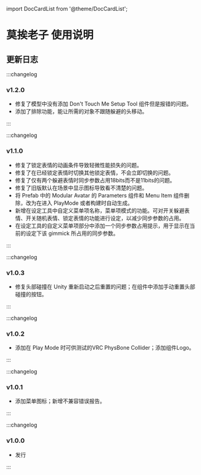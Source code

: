 import DocCardList from '@theme/DocCardList';

# 莫挨老子 使用说明

<DocCardList />

## 更新日志

:::changelog

### v1.2.0

- 修复了模型中没有添加 Don't Touch Me Setup Tool 组件但是报错的问题。
- 添加了排除功能，能让所需的对象不跟随躲避的头移动。

:::

:::changelog

### v1.1.0

- 修复了锁定表情的动画条件导致轻微性能损失的问题。
- 修复了在已经锁定表情时切换其他锁定表情，不会立即切换的问题。
- 修复了仅有两个躲避表情时同步参数占用18bits而不是11bits的问题。
- 修复了旧版默认在场景中显示图标导致看不清楚的问题。
- 将 Prefab 中的 Modular Avatar 的 Parameters 组件和 Menu Item 组件删除，改为在进入 PlayMode 或者构建时自动生成。
- 新增在设定工具中自定义菜单项名称，菜单项模式的功能。可对开关躲避表情、开关随机表情、锁定表情的功能进行设定，以减少同步参数的占用。
- 在设定工具的自定义菜单项部分中添加一个同步参数占用提示，用于显示在当前的设定下该 gimmick 所占用的同步参数。

:::

:::changelog

### v1.0.3

- 修复头部碰撞在 Unity 重新启动之后重置的问题；在组件中添加手动重置头部碰撞的按钮。

:::

:::changelog

### v1.0.2

- 添加在 Play Mode 时可供测试的VRC PhysBone Collider；添加组件Logo。

:::

:::changelog

### v1.0.1

- 添加菜单图标；新增不兼容错误报告。

:::

:::changelog

### v1.0.0

- 发行

:::
